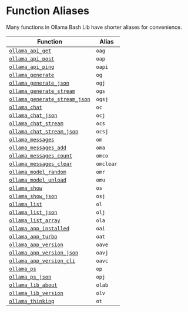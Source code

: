 # Function Aliases

Many functions in Ollama Bash Lib have shorter aliases for convenience.

| Function | Alias |
|---|---|
| [`ollama_api_get`](./ollama_api_get.md) | `oag` |
| [`ollama_api_post`](./ollama_api_post.md) | `oap` |
| [`ollama_api_ping`](./ollama_api_ping.md) | `oapi` |
| [`ollama_generate`](./ollama_generate.md) | `og` |
| [`ollama_generate_json`](./ollama_generate_json.md) | `ogj` |
| [`ollama_generate_stream`](./ollama_generate_stream.md) | `ogs` |
| [`ollama_generate_stream_json`](./ollama_generate_stream_json.md) | `ogsj` |
| [`ollama_chat`](./ollama_chat.md) | `oc` |
| [`ollama_chat_json`](./ollama_chat_json.md) | `ocj` |
| [`ollama_chat_stream`](./ollama_chat_stream.md) | `ocs` |
| [`ollama_chat_stream_json`](./ollama_chat_stream_json.md) | `ocsj` |
| [`ollama_messages`](./ollama_messages.md) | `om` |
| [`ollama_messages_add`](./ollama_messages_add.md) | `oma` |
| [`ollama_messages_count`](./ollama_messages_count.md) | `omco` |
| [`ollama_messages_clear`](./ollama_messages_clear.md) | `omclear` |
| [`ollama_model_random`](./ollama_model_random.md) | `omr` |
| [`ollama_model_unload`](./ollama_model_unload.md) | `omu` |
| [`ollama_show`](./ollama_show.md) | `os` |
| [`ollama_show_json`](./ollama_show_json.md) | `osj` |
| [`ollama_list`](./ollama_list.md) | `ol` |
| [`ollama_list_json`](./ollama_list_json.md) | `olj` |
| [`ollama_list_array`](./ollama_list_array.md) | `ola` |
| [`ollama_app_installed`](./ollama_app_installed.md) | `oai` |
| [`ollama_app_turbo`](./ollama_app_turbo.md) | `oat` |
| [`ollama_app_version`](./ollama_app_version.md) | `oave` |
| [`ollama_app_version_json`](./ollama_app_version_json.md) | `oavj` |
| [`ollama_app_version_cli`](./ollama_app_version_cli.md) | `oavc` |
| [`ollama_ps`](./ollama_ps.md) | `op` |
| [`ollama_ps_json`](./ollama_ps_json.md) | `opj` |
| [`ollama_lib_about`](./ollama_lib_about.md) | `olab` |
| [`ollama_lib_version`](./ollama_lib_version.md) | `olv` |
| [`ollama_thinking`](./ollama_thinking.md) | `ot` |
